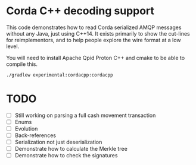 # Corda C++ decoding support

This code demonstrates how to read Corda serialized AMQP messages without any Java, 
just using C++14. It exists primarily to show the cut-lines for reimplementors, and
to help people explore the wire format at a low level.

You will need to install Apache Qpid Proton C++ and cmake to be able to compile this.

```bash
./gradlew experimental:cordacpp:cordacpp
```

# TODO

- [ ] Still working on parsing a full cash movement transaction
- [ ] Enums
- [ ] Evolution
- [ ] Back-references
- [ ] Serialization not just deserialization
- [ ] Demonstrate how to calculate the Merkle tree
- [ ] Demonstrate how to check the signatures